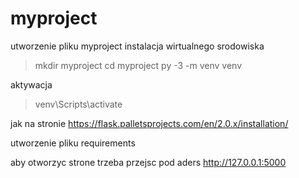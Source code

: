 # myproject
utworzenie pliku myproject 
instalacja wirtualnego srodowiska 
> mkdir myproject
> cd myproject
> py -3 -m venv venv

aktywacja 
> venv\Scripts\activate

jak na stronie 
https://flask.palletsprojects.com/en/2.0.x/installation/


utworzenie pliku requirements

aby otworzyc strone trzeba przejsc pod aders 
http://127.0.0.1:5000


